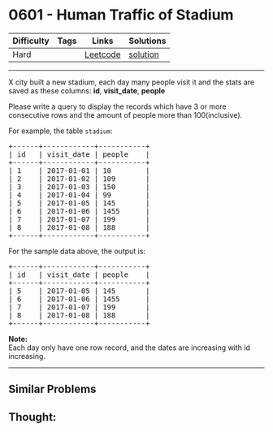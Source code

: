 # 0601 - Human Traffic of Stadium

Difficulty  | Tags | Links | Solutions
----------- | ---- | ----- | -----
Hard |  | [Leetcode](https://leetcode.com/problems/human-traffic-of-stadium) | [solution](https://leetcode.com/problems/human-traffic-of-stadium/solution/)


-----------

<p>X city built a new stadium, each day many people visit it and the stats are saved as these columns: <b>id</b>, <strong>visit_</strong><b>date</b>, <b>people</b></p>

<p>Please write a query to display the records which have 3 or more consecutive rows and the amount of people more than 100(inclusive).</p>
For example, the table <code>stadium</code>:

<pre>
+------+------------+-----------+
| id   | visit_date | people    |
+------+------------+-----------+
| 1    | 2017-01-01 | 10        |
| 2    | 2017-01-02 | 109       |
| 3    | 2017-01-03 | 150       |
| 4    | 2017-01-04 | 99        |
| 5    | 2017-01-05 | 145       |
| 6    | 2017-01-06 | 1455      |
| 7    | 2017-01-07 | 199       |
| 8    | 2017-01-08 | 188       |
+------+------------+-----------+
</pre>

<p>For the sample data above, the output is:</p>

<pre>
+------+------------+-----------+
| id   | visit_date | people    |
+------+------------+-----------+
| 5    | 2017-01-05 | 145       |
| 6    | 2017-01-06 | 1455      |
| 7    | 2017-01-07 | 199       |
| 8    | 2017-01-08 | 188       |
+------+------------+-----------+
</pre>

<p><b>Note:</b><br />
Each day only have one row record, and the dates are increasing with id increasing.</p>


-----------


## Similar Problems




## Thought:
